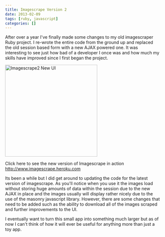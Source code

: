 ```yaml
---
title: Imagescrape Version 2
date: 2013-02-09
tags: [ruby, javascript]
categories: []
---
```

After over a year I've finally made some changes to my old imagescraper Ruby project. I re-wrote the entire code from the ground up and replaced the old session based form with a new AJAX powered one. It was interesting to see just how bad of a developer I once was and how much my skills have improved since I first began the project.

<a href="https://s3-us-west-2.amazonaws.com/taywils.me.static.files/images/imagescrape2.png"><img src="https://s3-us-west-2.amazonaws.com/taywils.me.static.files/images/imagescrape2.png" alt="Imagescrape2 New UI" width="300px" /></a>

Click here to see the new version of Imagescrape in action <a href="http://imagescraper.heroku.com/">http://www.imagescrape.heroku.com</a>

Its been a while but I did get around to updating the code for the latest version of imagescrape.
As you'll notice when you use it the images load without storing huge amounts of data within the session due to the new AJAX in place and the images usually will display rather nicely due to the use of the masonry javascript library. However, there are some changes that need to be added such as the ability to download all of the images scraped and further improvements to the UI.

I eventually want to turn this small app into something much larger but as of now I can't think of how it will ever be useful for anything more than just a toy app.
